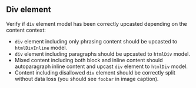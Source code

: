 ## Div element

Verify if `div` element model has been correctly upcasted depending on the content context:

* `div` element including only phrasing content should be upcasted to `htmlDivInline` model.
* `div` element including paragraphs should be upcasted to `htmlDiv` model.
* Mixed content including both block and inline content should autoparagraph inline content and upcast `div` element to `htmlDiv` model.
* Content including disallowed `div` element should be correctly split without data loss (you should see `foobar` in image caption).
